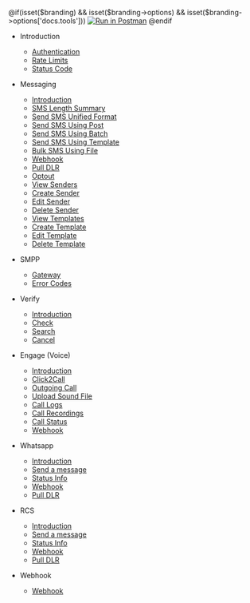 @if(isset($branding) && isset($branding->options) && isset($branding->options['docs.tools']))
[![Run in Postman](https://run.pstmn.io/button.svg)](https://app.getpostman.com/run-collection/{collection}?action=collection%2Ffork&collection-url=entityId%3D{collection}%26entityType%3Dcollection)
@endif

- Introduction

  - [Authentication](/docs/{version})
  - [Rate Limits](/docs/{version}#content-rate-limits)
  - [Status Code](/docs/{version}#content-http-status-codes)

<!--
- Account

  - [Check Account Balance](/docs/{version}/balance)
  - [Adding Credits](/docs/{version}/add-credits)
-->

- Messaging

  - [Introduction](/docs/{version}/sms)
  - [SMS Length Summary](/docs/{version}/sms/length-summary)
  - [Send SMS Unified Format](/docs/{version}/sms/unified)
  - [Send SMS Using Post](/docs/{version}/sms/send)
  - [Send SMS Using Batch](/docs/{version}/sms/json)
  - [Send SMS Using Template](/docs/{version}/sms/template)
  - [Bulk SMS Using File](/docs/{version}/sms/bulk)
  - [Webhook](/docs/{version}/sms/webhook)
  - [Pull DLR](/docs/{version}/sms/pull-dlr)
  - [Optout](/docs/{version}/sms/optout)
  - [View Senders](/docs/{version}/sms/senders)
  - [Create Sender](/docs/{version}/sms/senders/create)
  - [Edit Sender](/docs/{version}/sms/senders/edit)
  - [Delete Sender](/docs/{version}/sms/senders/delete)
  - [View Templates](/docs/{version}/sms/templates)
  - [Create Template](/docs/{version}/sms/templates/create)
  - [Edit Template](/docs/{version}/sms/templates/edit)
  - [Delete Template](/docs/{version}/sms/templates/delete)
  <!-- [Service Usage](/docs/{version}/sms/usage) -->

- SMPP

  - [Gateway](/docs/{version}/sms/smpp)
  - [Error Codes](/docs/{version}/sms/smpp#content-delivery-reports)

- Verify

  - [Introduction](/docs/{version}/verify)
  - [Check](/docs/{version}/verify/check)
  - [Search](/docs/{version}/verify/search)
  - [Cancel](/docs/{version}/verify/cancel)

- Engage (Voice)

  - [Introduction](/docs/{version}/voice)
  - [Click2Call](/docs/{version}/voice/c2c)
  - [Outgoing Call](/docs/{version}/reach/call)
  - [Upload Sound File](/docs/{version}/reach)
  - [Call Logs](/docs/{version}/voice/logs)
  - [Call Recordings](/docs/{version}/voice/logs#content-recordings-report)
  - [Call Status](/docs/{version}/reach/status)
  - [Webhook](/docs/{version}/reach/webhook)

- Whatsapp

  - [Introduction](/docs/{version}/whatsapp)
  - [Send a message](/docs/{version}/whatsapp/send-message)
  - [Status Info](/docs/{version}/whatsapp/status)
  - [Webhook](/docs/{version}/whatsapp/webhooks)
  - [Pull DLR](/docs/{version}/whatsapp/pull-status)

<!--
- MIP

  - [Introduction](/docs/{version}/mip)
  - [Send a message](/docs/{version}/mip/send-message)
  - [Status Info](/docs/{version}/mip/status)
  - [Webhook](/docs/{version}/mip/webhooks)
  - [Pull DLR](/docs/{version}/mip/pull-status)
-->

- RCS

  - [Introduction](/docs/{version}/rcs)
  - [Send a message](/docs/{version}/rcs/send-message)
  - [Status Info](/docs/{version}/rcs/status)
  - [Webhook](/docs/{version}/rcs/webhooks)
  - [Pull DLR](/docs/{version}/rcs/pull-status)

<!--
- Link

  - [View Links](/docs/{version}/link)
  - [Create Link](/docs/{version}/link/create)
  - [View Visits](/docs/{version}/link/visits)
  - [Webhook](/docs/{version}/link/webhook)

- Number Lookup

  - [Verify](/docs/{version}/lookup/verify)
-->

- Webhook

  - [Webhook](/docs/{version}/webhook)
